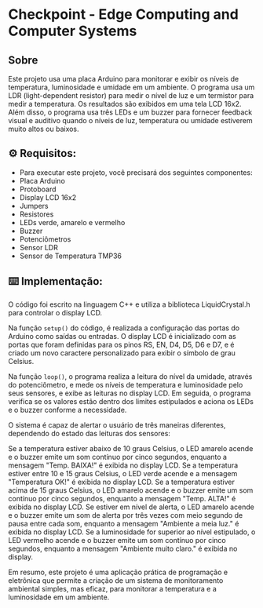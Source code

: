 # Checkpoint - Edge Computing and Computer Systems


## Sobre
Este projeto usa uma placa Arduino para monitorar e exibir os níveis de temperatura, luminosidade e umidade em um ambiente. O programa usa um LDR (light-dependent resistor) para medir o nível de luz e um termistor para medir a temperatura. Os resultados são exibidos em uma tela LCD 16x2. Além disso, o programa usa três LEDs e um buzzer para fornecer feedback visual e auditivo quando o níveis de luz, temperatura ou umidade estiverem muito altos ou baixos.


## ⚙️ Requisitos:
 + Para executar este projeto, você precisará dos seguintes componentes:
 + Placa Arduino
 + Protoboard
 + Display LCD 16x2
 + Jumpers
 + Resistores
 + LEDs verde, amarelo e vermelho
 + Buzzer
 + Potenciômetros
 + Sensor LDR
 + Sensor de Temperatura TMP36


## ⌨️ Implementação:
O código foi escrito na linguagem C++ e utiliza a biblioteca LiquidCrystal.h para controlar o display LCD.

Na função `setup()` do código, é realizada a configuração das portas do Arduino como saídas ou entradas. O display LCD é inicializado com as portas que foram definidas para os pinos RS, EN, D4, D5, D6 e D7, e é criado um novo caractere personalizado para exibir o símbolo de grau Celsius.

Na função `loop()`, o programa realiza a leitura do nível da umidade, através do potenciômetro, e mede os níveis de temperatura e luminosidade pelo seus sensores, e exibe as leituras no display LCD. Em seguida, o programa verifica se os valores estão dentro dos limites estipulados e aciona os LEDs e o buzzer conforme a necessidade.

O sistema é capaz de alertar o usuário de três maneiras diferentes, dependendo do estado das leituras dos sensores:

Se a temperatura estiver abaixo de 10 graus Celsius, o LED amarelo acende e o buzzer emite um som contínuo por cinco segundos, enquanto a mensagem "Temp. BAIXA!" é exibida no display LCD.
Se a temperatura estiver entre 10 e 15 graus Celsius, o LED verde acende e a mensagem "Temperatura OK!" é exibida no display LCD.
Se a temperatura estiver acima de 15 graus Celsius, o LED amarelo acende e o buzzer emite um som contínuo por cinco segundos, enquanto a mensagem "Temp. ALTA!" é exibida no display LCD.
Se estiver em nível de alerta, o LED amarelo acende e o buzzer emite um som de alerta por três vezes com meio segundo de pausa entre cada som, enquanto a mensagem "Ambiente a meia luz." é exibida no display LCD. Se a luminosidade for superior ao nível estipulado, o LED vermelho acende e o buzzer emite um som contínuo por cinco segundos, enquanto a mensagem "Ambiente muito claro." é exibida no display.

Em resumo, este projeto é uma aplicação prática de programação e eletrônica que permite a criação de um sistema de monitoramento ambiental simples, mas eficaz, para monitorar a temperatura e a luminosidade em um ambiente.
